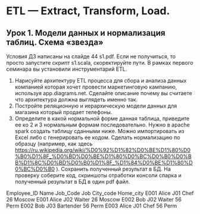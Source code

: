 # ETL —  Extract, Transform, Load.

## Урок 1. Модели данных и нормализация таблиц. Схема «звезда»

Условия ДЗ написаны на слайде 44 s1.pdf. Если не получиться, то просто запустите скрипт s1.scala, скоректируйте пути. В рамках первого семинара вы установили инструментарий ETL.

1. Нарисуйте архитектуру ETL процесса для сбора и анализа данных компанией которая хочет провести маркетинговую кампанию, используя app.diagrams.net. Сделайте описание почему вы считаете что архитектура должна выглядеть именно так.
2. Постройте реляционную и иерархическую модели данных для магазина который продает телефоны.
3. Определите в какой нормальной форме данная таблица, приведите ее ко 2 и 3 нормальным формам последовательно.
Нужно в apache spark создать таблицу  сданными ниже. Можно импортировать из Excel либо с генерировать ее кодом.
Сделать нормализацию по образцу 
(например, как здесь https://ru.wikipedia.org/wiki/%D0%92%D1%82%D0%BE%D1%80%D0%B0%D1%8F_%D0%BD%D0%BE%D1%80%D0%BC%D0%B0%D0%BB%D1%8C%D0%BD%D0%B0%D1%8F_%D1%84%D0%BE%D1%80%D0%BC%D0%B0
). 
Сохранить полученный результат в БД. На проверку соберите код, скриншоты отработки консоли спарка и полученный результат в БД в один pdf файл.

Employee_ID    Name       Job_Code    Job         City_code   Home_city
E001           Alice      J01         Chef        26          Moscow
E001           Alice      J02         Waiter      26          Moscow
E002           Bob        J02         Waiter      56          Perm
E002           Bob        J03         Bartender   56          Perm
E003           Alice      J01         Chef        56          Perm

